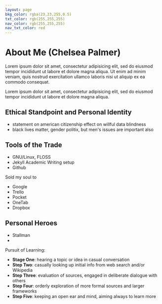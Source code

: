 ```yaml
---
layout: page
bkg_color: rgba(23,23,255,0.5)
txt_color: rgb(255,255,255)
nav_color: rgb(255,255,255)
nav_txt_color: red
---
```


# About Me (Chelsea Palmer)

Lorem ipsum dolor sit amet, consectetur adipisicing elit, sed do eiusmod tempor incididunt ut labore et dolore magna aliqua. Ut enim ad minim veniam, quis nostrud exercitation ullamco laboris nisi ut aliquip ex ea commodo consequat.

Lorem ipsum dolor sit amet, consectetur adipisicing elit, sed do eiusmod tempor incididunt ut labore et dolore magna aliqua.


## Ethical Standpoint and Personal Identity

* statement on american citizenship effect on willful data blindness
* black lives matter, gender politix, but men's issues are important also

## Tools of the Trade
* GNU/Linux, FLOSS
* Jekyll Academic Writing setup
* Github

Sold my soul to
* Google
* Trello
* Pocket
* OneTab
* Dropbox


## Personal Heroes
* Stallman
*


Pursuit of Learning:
* **Stage One**: hearing a topic or idea in casual conversation
* **Step Two**: casually looking up initial info from web search and/or Wikipedia
* **Step Three**: evaluation of sources, engaged in deliberate dialogue with others
* **Step Four**: orderly exploration of more formal sources and larger frameworks
* **Step Five**: keeping an open ear and mind, aiming always to learn more
